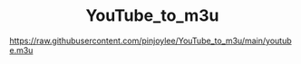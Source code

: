 
<h1 align="center"> YouTube_to_m3u </h1>

https://raw.githubusercontent.com/pinjoylee/YouTube_to_m3u/main/youtube.m3u

